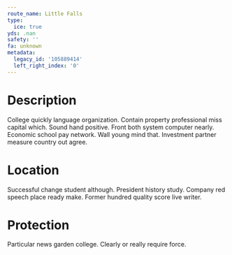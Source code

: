 ```yaml
---
route_name: Little Falls
type:
  ice: true
yds: .nan
safety: ''
fa: unknown
metadata:
  legacy_id: '105889414'
  left_right_index: '0'
---
```

# Description
College quickly language organization. Contain property professional miss capital which. Sound hand positive.
Front both system computer nearly. Economic school pay network. Wall young mind that. Investment partner measure country out agree.
# Location
Successful change student although. President history study. Company red speech place ready make. Former hundred quality score live writer.
# Protection
Particular news garden college. Clearly or really require force.
